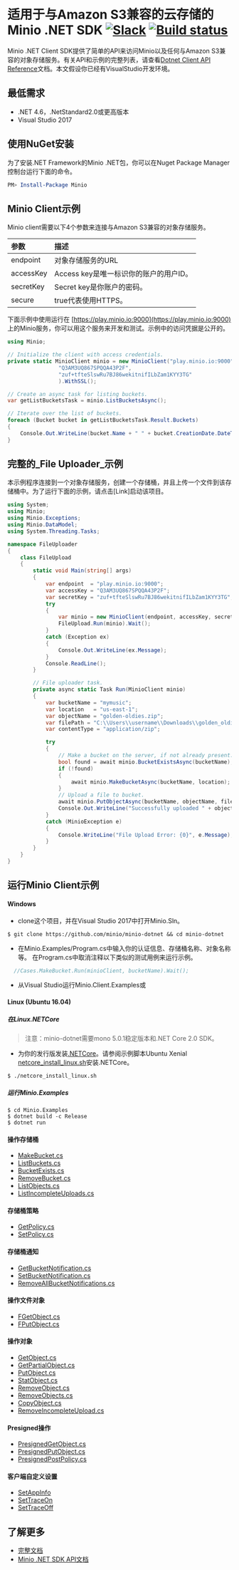 # 适用于与Amazon S3兼容的云存储的Minio .NET SDK  [![Slack](https://slack.minio.io/slack?type=svg)](https://slack.minio.io) [![Build status](https://ci.appveyor.com/api/projects/status/tvdpoypdmbuwg0me/branch/master?svg=true)](https://ci.appveyor.com/project/Harshavardhana/minio-dotnet/branch/master)

Minio .NET Client SDK提供了简单的API来访问Minio以及任何与Amazon S3兼容的对象存储服务。有关API和示例的完整列表，请查看[Dotnet Client API Reference](https://docs.minio.io/docs/dotnet-client-api-reference)文档。本文假设你已经有VisualStudio开发环境。

## 最低需求
 * .NET 4.6，.NetStandard2.0或更高版本
 * Visual Studio 2017

## 使用NuGet安装

为了安装.NET Framework的Minio .NET包，你可以在Nuget Package Manager控制台运行下面的命令。
```powershell
PM> Install-Package Minio
```
## Minio Client示例
Minio client需要以下4个参数来连接与Amazon S3兼容的对象存储服务。

| 参数  | 描述|
| :---         |     :---     |
| endpoint   | 对象存储服务的URL   |
| accessKey | Access key是唯一标识你的账户的用户ID。 |
| secretKey | Secret key是你账户的密码。 |
| secure | true代表使用HTTPS。 |

下面示例中使用运行在 [https://play.minio.io:9000](https://play.minio.io:9000) 上的Minio服务，你可以用这个服务来开发和测试。示例中的访问凭据是公开的。

```cs
using Minio;

// Initialize the client with access credentials.
private static MinioClient minio = new MinioClient("play.minio.io:9000",
                "Q3AM3UQ867SPQQA43P2F",
                "zuf+tfteSlswRu7BJ86wekitnifILbZam1KYY3TG"
                ).WithSSL();

// Create an async task for listing buckets.
var getListBucketsTask = minio.ListBucketsAsync();

// Iterate over the list of buckets.
foreach (Bucket bucket in getListBucketsTask.Result.Buckets)
{
    Console.Out.WriteLine(bucket.Name + " " + bucket.CreationDate.DateTime);
}

```
## 完整的_File Uploader_示例

本示例程序连接到一个对象存储服务，创建一个存储桶，并且上传一个文件到该存储桶中。为了运行下面的示例，请点击[Link]启动该项目。

```cs
using System;
using Minio;
using Minio.Exceptions;
using Minio.DataModel;
using System.Threading.Tasks;

namespace FileUploader
{
    class FileUpload
    {
        static void Main(string[] args)
        {
            var endpoint  = "play.minio.io:9000";
            var accessKey = "Q3AM3UQ867SPQQA43P2F";
            var secretKey = "zuf+tfteSlswRu7BJ86wekitnifILbZam1KYY3TG";
            try
            {
                var minio = new MinioClient(endpoint, accessKey, secretKey).WithSSL();
                FileUpload.Run(minio).Wait();
            }
            catch (Exception ex)
            {
                Console.Out.WriteLine(ex.Message);
            }
            Console.ReadLine();
        }

        // File uploader task.
        private async static Task Run(MinioClient minio)
        {
            var bucketName = "mymusic";
            var location   = "us-east-1";
            var objectName = "golden-oldies.zip";
            var filePath = "C:\\Users\\username\\Downloads\\golden_oldies.mp3";
            var contentType = "application/zip";

            try
            {
                // Make a bucket on the server, if not already present.
                bool found = await minio.BucketExistsAsync(bucketName);
                if (!found)
                {
                    await minio.MakeBucketAsync(bucketName, location);
                }
                // Upload a file to bucket.
                await minio.PutObjectAsync(bucketName, objectName, filePath, contentType);
                Console.Out.WriteLine("Successfully uploaded " + objectName );
            }
            catch (MinioException e)
            {
                Console.WriteLine("File Upload Error: {0}", e.Message);
            }
        }
    }
}
```

## 运行Minio Client示例
####  Windows
* clone这个项目，并在Visual Studio 2017中打开Minio.Sln。
```
$ git clone https://github.com/minio/minio-dotnet && cd minio-dotnet
```
* 在Minio.Examples/Program.cs中输入你的认证信息、存储桶名称、对象名称等。
  在Program.cs中取消注释以下类似的测试用例来运行示例。
```cs
  //Cases.MakeBucket.Run(minioClient, bucketName).Wait();
```
* 从Visual Studio运行Minio.Client.Examples或
#### Linux (Ubuntu 16.04)

##### 在Linux.NETCore
<blockquote> 注意：minio-dotnet需要mono 5.0.1稳定版本和.NET Core 2.0 SDK。</blockquote>

* 为你的发行版发装[.NETCore](https://www.microsoft.com/net/core#linuxredhat)。请参阅示例脚本Ubuntu Xenial [netcore_install_linux.sh](https://github.com/minio/minio-dotnet/blob/master/netcore_install_linux.sh)安装.NETCore。

```
$ ./netcore_install_linux.sh
```
##### 运行Minio.Examples
```
$ cd Minio.Examples
$ dotnet build -c Release 
$ dotnet run
```
#### 操作存储桶

* [MakeBucket.cs](https://github.com/minio/minio-dotnet/blob/master/Minio.Examples/Cases/MakeBucket.cs)
* [ListBuckets.cs](https://github.com/minio/minio-dotnet/blob/master/Minio.Examples/Cases/ListBuckets.cs)
* [BucketExists.cs](https://github.com/minio/minio-dotnet/blob/master/Minio.Examples/Cases/BucketExists.cs)
* [RemoveBucket.cs](https://github.com/minio/minio-dotnet/blob/master/Minio.Examples/Cases/RemoveBucket.cs)
* [ListObjects.cs](https://github.com/minio/minio-dotnet/blob/master/Minio.Examples/Cases/ListObjects.cs)
* [ListIncompleteUploads.cs](https://github.com/minio/minio-dotnet/blob/master/Minio.Examples/Cases/ListIncompleteUploads.cs)

#### 存储桶策略
* [GetPolicy.cs](https://github.com/minio/minio-dotnet/blob/master/Minio.Examples/Cases/GetBucketPolicy.cs)
* [SetPolicy.cs](https://github.com/minio/minio-dotnet/blob/master/Minio.Examples/Cases/SetBucketPolicy.cs)

#### 存储桶通知
* [GetBucketNotification.cs](./Minio.Examples/Cases/GetBucketNotification.cs)
* [SetBucketNotification.cs](./Minio.Examples/Cases/SetBucketNotification.cs)
* [RemoveAllBucketNotifications.cs](./Minio.Examples/Cases/RemoveAllBucketNotifications.cs)

#### 操作文件对象
* [FGetObject.cs](https://github.com/minio/minio-dotnet/blob/master/Minio.Examples/Cases/FGetObject.cs)
* [FPutObject.cs](https://github.com/minio/minio-dotnet/blob/master/Minio.Examples/Cases/FPutObject.cs)

#### 操作对象
* [GetObject.cs](https://github.com/minio/minio-dotnet/blob/master/Minio.Examples/Cases/GetObject.cs)
* [GetPartialObject.cs](https://github.com/minio/minio-dotnet/blob/master/Minio.Examples/Cases/GetPartialObject.cs)
* [PutObject.cs](https://github.com/minio/minio-dotnet/blob/master/Minio.Examples/Cases/PutObject.cs)
* [StatObject.cs](https://github.com/minio/minio-dotnet/blob/master/Minio.Examples/Cases/StatObject.cs)
* [RemoveObject.cs](https://github.com/minio/minio-dotnet/blob/master/Minio.Examples/Cases/RemoveObject.cs)
* [RemoveObjects.cs](https://github.com/minio/minio-dotnet/blob/master/Minio.Examples/Cases/RemoveObjects.cs)
* [CopyObject.cs](https://github.com/minio/minio-dotnet/blob/master/Minio.Examples/Cases/CopyObject.cs)
* [RemoveIncompleteUpload.cs](https://github.com/minio/minio-dotnet/blob/master/Minio.Examples/Cases/RemoveIncompleteUpload.cs)

#### Presigned操作
* [PresignedGetObject.cs](https://github.com/minio/minio-dotnet/blob/master/Minio.Examples/Cases/PresignedGetObject.cs)
* [PresignedPutObject.cs](https://github.com/minio/minio-dotnet/blob/master/Minio.Examples/Cases/PresignedPutObject.cs)
* [PresignedPostPolicy.cs](https://github.com/minio/minio-dotnet/blob/master/Minio.Examples/Cases/PresignedPostPolicy.cs)

#### 客户端自定义设置
* [SetAppInfo](https://github.com/minio/minio-dotnet/blob/master/Minio.Examples/Program.cs)
* [SetTraceOn](https://github.com/minio/minio-dotnet/blob/master/Minio.Examples/Program.cs)
* [SetTraceOff](https://github.com/minio/minio-dotnet/blob/master/Minio.Examples/Program.cs)

## 了解更多
* [完整文档](https://docs.minio.io)
* [Minio .NET SDK API文档](https://docs.minio.io/docs/dotnet-client-api-reference)
